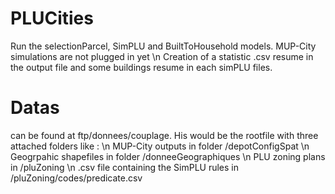 # PLUCities

Run the selectionParcel, SimPLU and BuiltToHousehold models. 
MUP-City simulations are not plugged in yet \n
Creation of a statistic .csv resume in the output file and some buildings resume in each simPLU files.


# Datas 
can be found at ftp/donnees/couplage. His would be the rootfile with three attached folders like : \n
MUP-City outputs in folder /depotConfigSpat \n
Geogrpahic shapefiles in folder /donneeGeographiques \n
PLU zoning plans in /pluZoning \n
.csv file containing the SimPLU rules in /pluZoning/codes/predicate.csv
